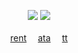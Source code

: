 </p><p align="center">
<img src="https://files.catbox.moe/yce34s.webp"/> <img src="https://files.catbox.moe/rq9qe7.png" />
<b></b><br>
<b></b><br>
<a href="https://rentry.co/historypilled">rent</a> ⠀
<a href="https://dancingfactory.atabook.org/">ata</a> ⠀
<a href="https://www.tiktok.com/@doomed_civilization">tt</a>
  <br><br>
